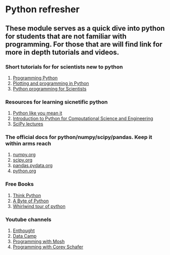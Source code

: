 Python refresher
=======================

## These module serves as a quick dive into python for students that are not familiar with programming. For those that are will find link for more in depth tutorials and videos. 

### Short tutorials for for scientists new to python

   1. [Programming Python](http://swcarpentry.github.io/python-novice-inflammation/)
   2. [Plotting and programming in Python ](http://swcarpentry.github.io/python-novice-gapminder/)
   3. [Python programming for Scientists](http://wwwstaff.ari.uni-heidelberg.de/mitarbeiter/rschmidt/pycourse/index.html)
   
### Resources for learning sicnetific python 

   1. [Python like you mean it](https://www.pythonlikeyoumeanit.com/)
   2. [Introduction to Python for Computational Science and Engineering](https://fangohr.github.io/introduction-to-python-for-computational-science-and-engineering/)
   3. [SciPy lectures](http://scipy-lectures.org/index.html)

### The official docs for python/numpy/scipy/pandas. Keep it within arms reach

   1. [numpy.org](https://numpy.org/learn/)
   2. [scipy.org](https://www.scipy.org/)
   3. [pandas.pydata.org](https://pandas.pydata.org/docs/getting_started/index.html)
   4. [python.org](https://docs.python.org/3/tutorial/)
   
### Free Books

   1. [Think Python](https://greenteapress.com/wp/think-python/)
   2. [A Byte of Python](https://python.swaroopch.com/)
   3. [Whirlwind tour of python](https://jakevdp.github.io/WhirlwindTourOfPython/)
   
### Youtube channels

  1. [Enthought](https://www.youtube.com/c/enthought/videos)
  2. [Data Camp](https://www.youtube.com/c/Datacamp/videos)
  3. [Programming with Mosh](https://www.youtube.com/c/programmingwithmosh/videos)
  4. [Programming with Corey Schafer](https://www.youtube.com/c/Coreyms/videos)